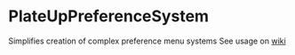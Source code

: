 # PlateUpPreferenceSystem
Simplifies creation of complex preference menu systems
See usage on [wiki](https://github.com/UrFriendKen/PlateUpPreferenceSystem/wiki)
